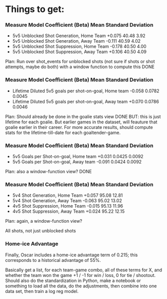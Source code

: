 # Things to get:

### Measure	Model Coefficient (Beta)	Mean	Standard Deviation
 - 5v5 Unblocked Shot Generation, Home Team	+0.075	40.48	3.92
 - 5v5 Unblocked Shot Generation, Away Team	-0.111	40.59	4.02
 - 5v5 Unblocked Shot Suppression, Home Team	-0.178	40.50	4.00
 - 5v5 Unblocked Shot Suppression, Away Team	+0.106	40.50	4.09

 Plan: Run over shot_events for unblocked shots (not sure if shots or shot attempts, maybe do both) with a window function to compute this
 DONE

### Measure	Model Coefficient (Beta)	Mean	Standard Deviation
 - Lifetime Diluted 5v5 goals per shot-on-goal, Home team	-0.058	0.0782	0.0045
 - Lifetime Diluted 5v5 goals per shot-on-goal, Away team	+0.070	0.0786	0.0046

 Plan: Should already be done in the goalie stats view
 DONE
 BUT: this is just lifetime for each goalie. But earlier games in the dataset, will feauture that goalie earlier in their career. For more accurate results, should compute stats for the lifetime-till-date for each goaltender-game.

### Measure	Model Coefficient (Beta)	Mean	Standard Deviation
 - 5v5 Goals per Shot-on-goal, Home team	+0.031	0.0425	0.0092
 - 5v5 Goals per Shot-on-goal, Away team	-0.091	0.0424	0.0092

Plan: also a window-function view?
DONE

### Measure	Model Coefficient (Beta)	Mean	Standard Deviation
 - 5v4 Shot Generation, Home Team	+0.057	95.08	12.81
 - 5v4 Shot Generation, Away Team	-0.063	95.02	13.02
 - 4v5 Shot Suppression, Home Team	-0.015	95.13	11.96
 - 4v5 Shot Suppression, Away Team	+0.024	95.22	12.15

Plan: again, a window-function view?

All shots, not just unblocked shots

### Home-ice Advantage
Finally, Oscar includes a home-ice advantage term of 0.215; this corresponds to a historical advantage of 55%.


Basically get a list, for each team-game combo, all of these terms for X, and whether the team won the game +1 / -1 for win / loss, 0 for tie / shootout. Should also do the standardization in Python, make a notebook or something to load all the data, do the adjustments, then combine into one data set, then train a log reg model.




